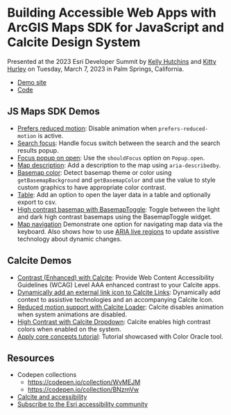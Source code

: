 # Building Accessible Web Apps with ArcGIS Maps SDK for JavaScript and Calcite Design System

Presented at the 2023 Esri Developer Summit by [Kelly Hutchins](https://github.com/kellyhutchins) and [Kitty Hurley](https://github.com/geospatialem) on Tuesday, March 7, 2023 in Palm Springs, California.

- [Demo site](https://kellyhutchins.github.io/DevSummit2023-A11y)
- [Code](https://github.com/kellyhutchins/DevSummit2023-A11y)

## JS Maps SDK Demos

- [Prefers reduced motion](demos/PrefersReducedMotion.html): Disable animation when `prefers-reduced-motion` is active.
- [Search focus](demos/SearchFocus.html): Handle focus switch between the search and the search results popup.
- [Focus popup on open](demos/PopupFocus.html): Use the `shouldFocus` option on `Popup.open`.
- [Map description](demos/MapDescription.html): Add a description to the map using `aria-describedby`.
- [Basemap color](demos/BasemapColor.html): Detect basemap theme or color using `getBasemapBackground` and `getBasemapColor` and use the value to style custom graphics to have appropriate color contrast.
- [Table](demos/FeatureTable.html): Add an option to open the layer data in a table and optionally export to csv.
- [High contrast basemap with BasemapToggle](demos/HighContrastBasemapToggle.html): Toggle between the light and dark high contrast basemaps using the BasemapToggle widget.
- [Map navigation](demos/MapNavigation.html) Demonstrate one option for navigating map data via the keyboard. Also shows how to use [ARIA live regions](https://developer.mozilla.org/en-US/docs/Web/Accessibility/ARIA/ARIA_Live_Regions) to update assistive technology about dynamic changes.

## Calcite Demos

- [Contrast (Enhanced) with Calcite](demos/CustomCalciteIconColor.html): Provide Web Content Accessibility Guidelines (WCAG) Level AAA enhanced contrast to your Calcite apps.
- [Dynamically add an external link icon to Calcite Links](demos/DynamicallyAddExternalIcon.html): Dynamically add context to assistive technologies and an accompanying Calcite Icon.
- [Reduced motion support with Calcite Loader](demos/ReducedMotionSupportCalciteLoader.html): Calcite disables animation when system animations are disabled.
- [High Contrast with Calcite Dropdown](demos/HighContrastWithCalciteDropdown.html): Calcite enables high contrast colors when enabled on the system.
- [Apply core concepts tutorial](demos/CalciteApplyCoreConcepts.html): Tutorial showcased with Color Oracle tool.

## Resources

- Codepen collections
  - https://codepen.io/collection/WvMEJM
  - https://codepen.io/collection/BNzmVw
- [Calcite and accessibility](https://developers.arcgis.com/calcite-design-system/foundations/accessibility)
- [Subscribe to the Esri accessibility community](https://community.esri.com/t5/accessibility/ct-p/accessibility)

